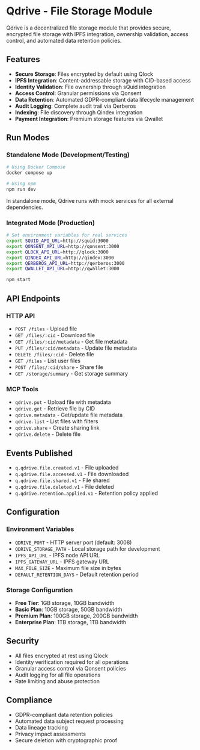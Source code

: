 # Qdrive - File Storage Module

Qdrive is a decentralized file storage module that provides secure, encrypted file storage with IPFS integration, ownership validation, access control, and automated data retention policies.

## Features

- **Secure Storage**: Files encrypted by default using Qlock
- **IPFS Integration**: Content-addressable storage with CID-based access
- **Identity Validation**: File ownership through sQuid integration
- **Access Control**: Granular permissions via Qonsent
- **Data Retention**: Automated GDPR-compliant data lifecycle management
- **Audit Logging**: Complete audit trail via Qerberos
- **Indexing**: File discovery through Qindex integration
- **Payment Integration**: Premium storage features via Qwallet

## Run Modes

### Standalone Mode (Development/Testing)
```bash
# Using Docker Compose
docker compose up

# Using npm
npm run dev
```

In standalone mode, Qdrive runs with mock services for all external dependencies.

### Integrated Mode (Production)
```bash
# Set environment variables for real services
export SQUID_API_URL=http://squid:3000
export QONSENT_API_URL=http://qonsent:3000
export QLOCK_API_URL=http://qlock:3000
export QINDEX_API_URL=http://qindex:3000
export QERBEROS_API_URL=http://qerberos:3000
export QWALLET_API_URL=http://qwallet:3000

npm start
```

## API Endpoints

### HTTP API
- `POST /files` - Upload file
- `GET /files/:cid` - Download file
- `GET /files/:cid/metadata` - Get file metadata
- `PUT /files/:cid/metadata` - Update file metadata
- `DELETE /files/:cid` - Delete file
- `GET /files` - List user files
- `POST /files/:cid/share` - Share file
- `GET /storage/summary` - Get storage summary

### MCP Tools
- `qdrive.put` - Upload file with metadata
- `qdrive.get` - Retrieve file by CID
- `qdrive.metadata` - Get/update file metadata
- `qdrive.list` - List files with filters
- `qdrive.share` - Create sharing link
- `qdrive.delete` - Delete file

## Events Published
- `q.qdrive.file.created.v1` - File uploaded
- `q.qdrive.file.accessed.v1` - File downloaded
- `q.qdrive.file.shared.v1` - File shared
- `q.qdrive.file.deleted.v1` - File deleted
- `q.qdrive.retention.applied.v1` - Retention policy applied

## Configuration

### Environment Variables
- `QDRIVE_PORT` - HTTP server port (default: 3008)
- `QDRIVE_STORAGE_PATH` - Local storage path for development
- `IPFS_API_URL` - IPFS node API URL
- `IPFS_GATEWAY_URL` - IPFS gateway URL
- `MAX_FILE_SIZE` - Maximum file size in bytes
- `DEFAULT_RETENTION_DAYS` - Default retention period

### Storage Configuration
- **Free Tier**: 1GB storage, 10GB bandwidth
- **Basic Plan**: 10GB storage, 50GB bandwidth
- **Premium Plan**: 100GB storage, 200GB bandwidth
- **Enterprise Plan**: 1TB storage, 1TB bandwidth

## Security

- All files encrypted at rest using Qlock
- Identity verification required for all operations
- Granular access control via Qonsent policies
- Audit logging for all file operations
- Rate limiting and abuse protection

## Compliance

- GDPR-compliant data retention policies
- Automated data subject request processing
- Data lineage tracking
- Privacy impact assessments
- Secure deletion with cryptographic proof